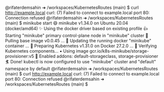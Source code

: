 @rifaterdemsahin ➜ /workspaces/KubernetesRoutes (main) $ curl http://example.local
curl: (7) Failed to connect to example.local port 80: Connection refused
@rifaterdemsahin ➜ /workspaces/KubernetesRoutes (main) $ minikube start
😄  minikube v1.34.0 on Ubuntu 20.04 (docker/amd64)
✨  Using the docker driver based on existing profile
👍  Starting "minikube" primary control-plane node in "minikube" cluster
🚜  Pulling base image v0.0.45 ...
🏃  Updating the running docker "minikube" container ...
🐳  Preparing Kubernetes v1.31.0 on Docker 27.2.0 ...
🔎  Verifying Kubernetes components...
    ▪ Using image gcr.io/k8s-minikube/storage-provisioner:v5
🌟  Enabled addons: default-storageclass, storage-provisioner
🏄  Done! kubectl is now configured to use "minikube" cluster and "default" namespace by default
@rifaterdemsahin ➜ /workspaces/KubernetesRoutes (main) $ curl http://example.local
curl: (7) Failed to connect to example.local port 80: Connection refused
@rifaterdemsahin ➜ /workspaces/KubernetesRoutes (main) $ 


